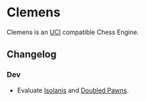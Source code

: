 # Clemens

Clemens is an [UCI](https://www.shredderchess.com/de/schach-features/uci-universal-chess-interface.html) compatible Chess Engine.

## Changelog

### Dev

* Evaluate [Isolanis](https://www.chessprogramming.org/Isolated_Pawn) and [Doubled Pawns](https://www.chessprogramming.org/Doubled_Pawn).
